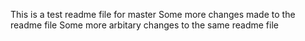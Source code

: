 This is a test readme file for master
Some more changes made to the readme file
Some more arbitary changes to the same readme file
